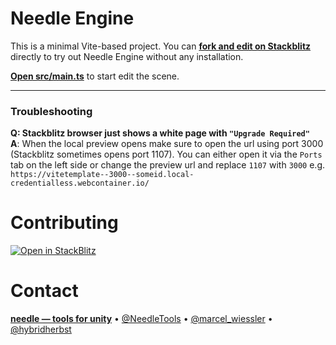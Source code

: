 # Needle Engine

This is a minimal Vite-based project. You can [**fork and edit on Stackblitz**](https://stackblitz.com/fork/github/needle-engine/vite-template) directly to try out Needle Engine without any installation.

[**Open src/main.ts**](./src/main.ts) to start edit the scene.

---
### Troubleshooting

**Q: Stackblitz browser just shows a white page with `"Upgrade Required"`**  
**A**: When the local preview opens make sure to open the url using port 3000 (Stackblitz sometimes opens port 1107). You can either open it via the `Ports` tab on the left side or change the preview url and replace `1107` with `3000` e.g. `https://vitetemplate--3000--someid.local-credentialless.webcontainer.io/` 


# Contributing

[![Open in StackBlitz](https://developer.stackblitz.com/img/open_in_stackblitz_small.svg)](https://stackblitz.com/~/github.com/needle-engine/vite-template)

# Contact

<b>[needle — tools for unity](https://needle.tools)</b> • 
[@NeedleTools](https://twitter.com/NeedleTools) • 
[@marcel_wiessler](https://twitter.com/marcel_wiessler) • 
[@hybridherbst](https://twitter.com/hybridherbst)